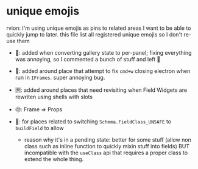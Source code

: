 
# unique emojis

rvion: I'm using unique emojis as pins to related areas I want to be able to quickly jump to later.
this file list all registered unique emojis so I don't re-use them

- 🛝: added when converting gallery state to per-panel; fixing everything was annoying, so I commented a bunch of stuff and left 🛝

- 🏑: added around place that attempt to fix `cmd+w` closing electron when run in `IFrames`. super annoying bug.

- 🈲: added around places that need revisiting when Field Widgets are rewriten using shells with slots

- 🉑: Frame => Props

- 🥨: for places related to switching `Schema.FieldClass_UNSAFE` to `buildField` to allow
  - reason why it's in a pending state: better for some stuff (allow non class such as inline function to quickly mixin stuff into fields) BUT incompatible with the `useClass` api that requires a proper class to extend the whole thing.